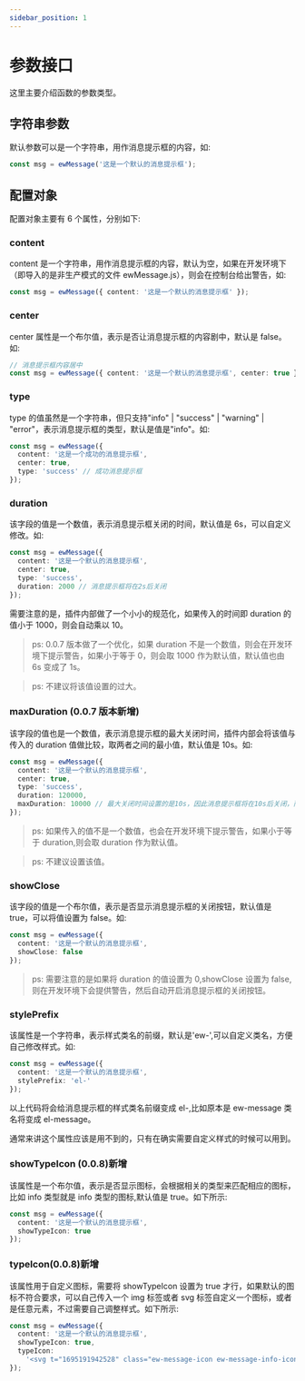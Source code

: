 ```yaml
---
sidebar_position: 1
---
```


# 参数接口

这里主要介绍函数的参数类型。

## 字符串参数

默认参数可以是一个字符串，用作消息提示框的内容，如:

```ts
const msg = ewMessage('这是一个默认的消息提示框');
```

## 配置对象

配置对象主要有 6 个属性，分别如下:

### content

content 是一个字符串，用作消息提示框的内容，默认为空，如果在开发环境下（即导入的是非生产模式的文件 ewMessage.js），则会在控制台给出警告，如:

```ts
const msg = ewMessage({ content: '这是一个默认的消息提示框' });
```

### center

center 属性是一个布尔值，表示是否让消息提示框的内容剧中，默认是 false。如:

```ts
// 消息提示框内容居中
const msg = ewMessage({ content: '这是一个默认的消息提示框', center: true });
```

### type

type 的值虽然是一个字符串，但只支持"info" | "success" | "warning" | "error"，表示消息提示框的类型，默认是值是"info"。如:

```ts
const msg = ewMessage({
  content: '这是一个成功的消息提示框',
  center: true,
  type: 'success' // 成功消息提示框
});
```

### duration

该字段的值是一个数值，表示消息提示框关闭的时间，默认值是 6s，可以自定义修改。如:

```ts
const msg = ewMessage({
  content: '这是一个默认的消息提示框',
  center: true,
  type: 'success',
  duration: 2000 // 消息提示框将在2s后关闭
});
```

需要注意的是，插件内部做了一个小小的规范化，如果传入的时间即 duration 的值小于 1000，则会自动乘以 10。

> ps: 0.0.7 版本做了一个优化，如果 duration 不是一个数值，则会在开发环境下提示警告，如果小于等于 0，则会取 1000 作为默认值，默认值也由 6s 变成了 1s。

> ps: 不建议将该值设置的过大。

### maxDuration (0.0.7 版本新增)

该字段的值也是一个数值，表示消息提示框的最大关闭时间，插件内部会将该值与传入的 duration 值做比较，取两者之间的最小值，默认值是 10s。如:

```ts
const msg = ewMessage({
  content: '这是一个默认的消息提示框',
  center: true,
  type: 'success',
  duration: 120000,
  maxDuration: 10000 // 最大关闭时间设置的是10s，因此消息提示框将在10s后关闭，而不是12s后关闭
});
```

> ps: 如果传入的值不是一个数值，也会在开发环境下提示警告，如果小于等于 duration,则会取 duration 作为默认值。

> ps: 不建议设置该值。

### showClose

该字段的值是一个布尔值，表示是否显示消息提示框的关闭按钮，默认值是 true，可以将值设置为 false。如:

```ts
const msg = ewMessage({
  content: '这是一个默认的消息提示框',
  showClose: false
});
```

> ps: 需要注意的是如果将 duration 的值设置为 0,showClose 设置为 false,则在开发环境下会提供警告，然后自动开启消息提示框的关闭按钮。

### stylePrefix

该属性是一个字符串，表示样式类名的前缀，默认是'ew-',可以自定义类名，方便自己修改样式。如:

```ts
const msg = ewMessage({
  content: '这是一个默认的消息提示框',
  stylePrefix: 'el-'
});
```

以上代码将会给消息提示框的样式类名前缀变成 el-,比如原本是 ew-message 类名将变成 el-message。

通常来讲这个属性应该是用不到的，只有在确实需要自定义样式的时候可以用到。

### showTypeIcon (0.0.8)新增

该属性是一个布尔值，表示是否显示图标，会根据相关的类型来匹配相应的图标，比如 info 类型就是 info 类型的图标,默认值是 true。如下所示:

```ts
const msg = ewMessage({
  content: '这是一个默认的消息提示框',
  showTypeIcon: true
});
```

### typeIcon(0.0.8)新增

该属性用于自定义图标，需要将 showTypeIcon 设置为 true 才行，如果默认的图标不符合要求，可以自己传入一个 img 标签或者 svg 标签自定义一个图标，或者是任意元素，不过需要自己调整样式。如下所示:

```ts
const msg = ewMessage({
  content: '这是一个默认的消息提示框',
  showTypeIcon: true,
  typeIcon:
    '<svg t="1695191942528" class="ew-message-icon ew-message-info-icon" viewBox="0 0 1024 1024" version="1.1" xmlns="http://www.w3.org/2000/svg" p-id="7731" id="mx_n_1695191942529"><path d="M512 1024A512 512 0 1 1 512 0a512 512 0 0 1 0 1024zM448 448v384h128V448H448z m0-256v128h128V192H448z" fill="#1677ff" p-id="7732"></path></svg>'
});
```

